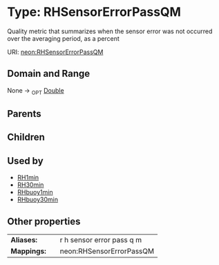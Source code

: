 
# Type: RHSensorErrorPassQM


Quality metric that summarizes when the sensor error was not occurred  over the averaging period, as a percent

URI: [neon:RHSensorErrorPassQM](https://data.neonscience.org/RHSensorErrorPassQM)


## Domain and Range

None ->  <sub>OPT</sub> [Double](types/Double.md)

## Parents


## Children


## Used by

 * [RH1min](RH1min.md)
 * [RH30min](RH30min.md)
 * [RHbuoy1min](RHbuoy1min.md)
 * [RHbuoy30min](RHbuoy30min.md)

## Other properties

|  |  |  |
| --- | --- | --- |
| **Aliases:** | | r h sensor error pass q m |
| **Mappings:** | | neon:RHSensorErrorPassQM |

